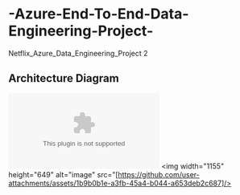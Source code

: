 # -Azure-End-To-End-Data-Engineering-Project-
Netflix_Azure_Data_Engineering_Project 2

## Architecture Diagram
![image](https://github.com/jacquie0583/-Azure-End-To-End-Data-Engineering-Project-/blob/main/Azure%20pic.docx)
<img width="1155" height="649" alt="image" src="[https://github.com/user-attachments/assets/1b9b0b1e-a3fb-45a4-b044-a653deb2c687]/>


